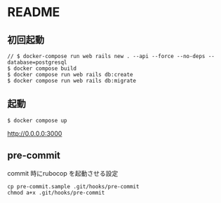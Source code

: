 # README

## 初回起動
```
// $ docker-compose run web rails new . --api --force --no-deps --database=postgresql
$ docker compose build
$ docker compose run web rails db:create
$ docker compose run web rails db:migrate
```

## 起動
```
$ docker compose up
```
http://0.0.0.0:3000

## pre-commit
commit 時にrubocop を起動させる設定
```
cp pre-commit.sample .git/hooks/pre-commit
chmod a+x .git/hooks/pre-commit
```